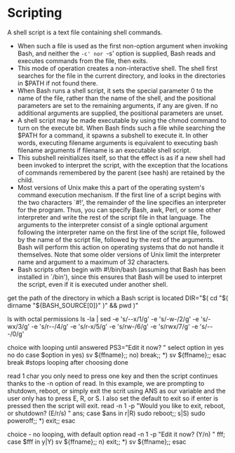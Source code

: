 # Scripting

A shell script is a text file containing shell commands.
* When such a file is used as the first non-option argument when invoking Bash, and neither
  the `-c' nor `-s' option is supplied, Bash reads and executes commands from the file, then exits. 
* This mode of operation creates a non-interactive shell. The shell first searches for
  the file in the current directory, and looks in the directories in $PATH if not found there.
* When Bash runs a shell script, it sets the special parameter 0 to the name of the file, rather than 
  the name of the shell, and the positional parameters are set to the remaining arguments, if any are given. 
  If no additional arguments are supplied, the positional parameters are unset.
* A shell script may be made executable by using the chmod command to turn on the execute bit. When Bash finds such a 
  file while searching the $PATH for a command, it spawns a subshell to execute it. In other words, executing filename arguments is
  equivalent to executing bash filename arguments if filename is an executable shell script. 
* This subshell reinitializes itself, so that the effect is as if a new shell had been invoked to interpret the script, 
  with the exception that the locations of commands remembered by the parent (see hash) are retained by the child.
* Most versions of Unix make this a part of the operating system's command execution mechanism. 
  If the first line of a script begins with the two characters `#!', the remainder of the line specifies an interpreter for the program. 
  Thus, you can specify Bash, awk, Perl, or some other interpreter and write the rest of the script file in that language.
  The arguments to the interpreter consist of a single optional argument following the interpreter name on the first line of the script 
  file, followed by the name of the script file, followed by the rest of the arguments. 
  Bash will perform this action on operating systems that do not handle it themselves. 
  Note that some older versions of Unix limit the interpreter name and argument to a maximum of 32 characters.
* Bash scripts often begin with #!/bin/bash (assuming that Bash has been installed in `/bin'), 
  since this ensures that Bash will be used to interpret the script, even if it is executed under another shell.

get the path of the directory in which a Bash script is located
DIR="$( cd "$( dirname "${BASH_SOURCE[0]}" )" && pwd )"

ls with octal permissions
ls -la | sed -e 's/--x/1/g' -e 's/-w-/2/g' -e 's/-wx/3/g' -e 's/r--/4/g' -e 's/r-x/5/g' -e 's/rw-/6/g' -e 's/rwx/7/g' -e 's/---/0/g'

choice with looping until answered
PS3="Edit it now? "
select option in yes no
do
	case $option in
		yes) 
			sv ${ffname};;
		no)
			break;;
		*)
			sv ${ffname};;
	esac
	break #stops looping after choosing
done

read 1 char
you only need to press one key and then the script continues thanks to the -n option of read. 
In this example, we are prompting to shutdown, reboot, or simply exit the scrit using ANS as 
our variable and the user only has to press E, R, or S. I also set the default to exit so if 
enter is pressed then the script will exit.
read -n 1 -p "Would you like to exit, reboot, or shutdown? (E/r/s) " ans;
case $ans in
    r|R)
        sudo reboot;;
    s|S)
        sudo poweroff;;
    *)
        exit;;
esac

choice - no looping, with default option
read -n 1 -p "Edit it now? (Y/n) " fff;
case $fff in
	y|Y)
		sv ${ffname};;
	n)
		exit;;
	*)
		sv ${ffname};;
esac
